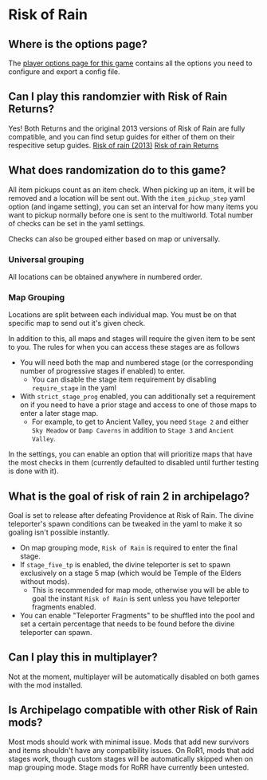 # Risk of Rain

## Where is the options page?

The [player options page for this game](../player-options) contains all the options you need to configure and export a config file.

## Can I play this randomzier with Risk of Rain Returns?
Yes!  Both Returns and the original 2013 versions of Risk of Rain are fully compatible, and you can find setup guides for either of them on their respecitive setup guides.
[Risk of rain (2013)](./setup_RoR1_en.md)
[Risk of rain Returns](./setup_RoRR_en.md)

## What does randomization do to this game?
All item pickups count as an item check.  When picking up an item, it will be removed and a location will be sent out.  With the `item_pickup_step` yaml option (and ingame setting), you can set an interval for how many items you want to pickup normally before one is sent to the multiworld.  Total number of checks can be set in the yaml settings.

Checks can also be grouped either based on map or universally.
### Universal grouping
All locations can be obtained anywhere in numbered order.

### Map Grouping
Locations are split between each individual map.  You must be on that specific map to send out it's given check.

In addition to this, all maps and stages will require the given item to be sent to you.  The rules for when you can access these stages are as follows
- You will need both the map and numbered stage (or the corresponding number of progressive stages if enabled) to enter.
   - You can disable the stage item requirement by disabling `require_stage` in the yaml
- With `strict_stage_prog` enabled, you can additionally set a requirement on if you need to have a prior stage and access to one of those maps to enter a later stage map.  
   - For example, to get to Ancient Valley, you need `Stage 2` and either `Sky Meadow` or `Damp Caverns` in addition to `Stage 3` and `Ancient Valley`.

In the settings, you can enable an option that will prioritize maps that have the most checks in them (currently defaulted to disabled until further testing is done with it).

## What is the goal of risk of rain 2 in archipelago?
Goal is set to release after defeating Providence at Risk of Rain.  The divine teleporter's spawn conditions can be tweaked in the yaml to make it so goaling isn't possible instantly.
- On map grouping mode, `Risk of Rain` is required to enter the final stage.
- If `stage_five_tp` is enabled, the divine teleporter is set to spawn exclusively on a stage 5 map (which would be Temple of the Elders without mods).
   - This is recommended for map mode, otherwise you will be able to goal the instant `Risk of Rain` is sent unless you have teleporter fragments enabled.
- You can enable "Teleporter Fragments" to be shuffled into the pool and set a certain percentage that needs to be found before the divine teleporter can spawn.

## Can I play this in multiplayer?
Not at the moment, multiplayer will be automatically disabled on both games with the mod installed.

## Is Archipelago compatible with other Risk of Rain mods?
Most mods should work with minimal issue.  Mods that add new survivors and items shouldn't have any compatibility issues.  On RoR1, mods that add stages work, though custom stages will be automatically skipped when on map grouping mode.  Stage mods for RoRR have currently been untested.